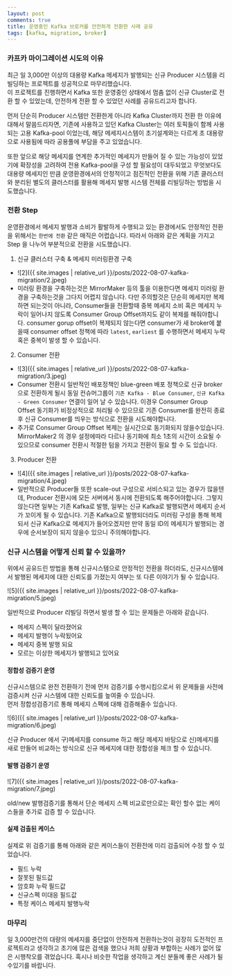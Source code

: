 ```yaml
---
layout: post
comments: true
title: 운영중인 Kafka 브로커를 안전하게 전환한 사례 공유
tags: [kafka, migration, broker]
---
```


### 카프카 마이그레이션 시도의 이유

최근 일 3,000만 이상의 대용량 Kafka 메세지가 발행되는 신규 Producer 시스템을 리빌딩하는 프로젝트를 성공적으로 마무리했습니다.  
이 프로젝트를 진행하면서 Kafka 또한 운영중인 상태에서 멈춤 없이 신규 Cluster로 전환 할 수 있었는데, 안전하게 전환 할 수 있었던 사례를 공유드리고자 합니다.  

먼저 단순히 Producer 시스템만 전환한게 아니라 Kafka Cluster까지 전환 한 이유에 대해서 말씀드리자면, 기존에 사용하고 있던 Kafka Cluster는 여러 토픽들이 함께 사용되는 고용 Kafka-pool 이었는데, 해당 메세지시스템이 초기설계와는 다르게 초 대용량으로 사용됨에 따라 공용풀에 부담을 주고 있었습니다. 

또한 앞으로 해당 메세지를 연계한 추가적인 메세지가 만들어 질 수 있는 가능성이 있었기에 확장성을 고려하여 전용 Kafka-pool을 구성 할 필요성이 대두되었고 무엇보다도 대용량 메세지인 만큼 운영환경에서의 안정적이고 점진적인 전환을 위해 기존 클러스터와 분리된 별도의 클러스터를 활용해 메세지 발행 시스템 전체를 리빌딩하는 방법을 시도했습니다.

### 전환 Step

운영환경에서 메세지 발행과 소비가 활발하게 수행되고 있는 환경에서도 안정적인 전환을 위해서는 `한번에 전환` 같은 매직은 어렵습니다. 따라서 아래와 같은 계획을 가지고 Step 을 나누어 부분적으로 전환을 시도했습니다.

1. 신규 클러스터 구축 & 메세지 미러링환경 구축
  - ![2]({{ site.images | relative_url }}/posts/2022-08-07-kafka-migration/2.jpeg)  
  - 미러링 환경을 구축하는것은 MirrorMaker 등의 툴을 이용한다면 메세지 미러링 환경을 구축하는것을 그다지 어렵지 않습니다. 다만 주의할것은 단순히 메세지만 복제하면 되는것이 아니라, Consumer들을 전환할때 중복 메세지 소비 혹은 메세지 누락이 일어나지 않도록 Consumer Group Offset까지도 같이 복제를 해줘야합니다. consumer gorup offset이 복제되지 않는다면 consumer가 새 broker에 붙을때 consumer offset 정책에 따라 `latest`, `earliest` 를 수행하면서 메세지 누락 혹은 중복이 발생 할 수 있습니다.

2. Consumer 전환
  - ![3]({{ site.images | relative_url }}/posts/2022-08-07-kafka-migration/3.jpeg)
  - Consumer 전환시 일반적인 배포정책인 blue-green 배포 정책으로 신규 broker으로 전환하게 될시 동일 컨슈머그룹이 `기존 Kafka - Blue Consumer`, `신규 Kafka - Green Consumer` 연결이 일어 날 수 있습니다. 이경우 Consumer Group Offset 동기화가 비정상적으로 처리될 수 있으므로 기존 Consumer를 완전히 종료후 신규 Consumer를 띄우는 방식으로 전환을 시도해야합니다.
  - 추가로 Consumer Group Offset 복제는 실시간으로 동기화되지 않을수있습니다. MirrorMaker2 의 경우 설정에따라 다르나 동기화에 최소 1초의 시간이 소요될 수 있으므로 consumer 전환시 적절한 텀을 가지고 전환이 필요 할 수 도 있습니다.

3. Producer 전환
  - ![4]({{ site.images | relative_url }}/posts/2022-08-07-kafka-migration/4.jpeg)  
  - 일반적으로 Producer들 또한 scale-out 구성으로 서비스되고 있는 경우가 많을텐데, Producer 전환시에 모든 서버에서 동시에 전환되도록 해주어야합니다. 그렇지 않는다면 일부는 기존 Kafka로 발행, 일부는 신규 Kafka로 발행되면서 메세지 순서가 꼬이게 될 수 있습니다. 기존 Kafka으로 발행되더라도 미러링 구성을 통해 복제되서 신규 Kafka으로 메세지가 들어오겠지만 만약 동일 ID의 메세지가 발행되는 경우에 순서보장이 되지 않을수 있으니 주의해야합니다.
  

### 신규 시스템을 어떻게 신뢰 할 수 있을까?

위에서 공유드린 방법을 통해 신규시스템으로 안정적인 전환을 하더라도, 신규시스템에서 발행된 메세지에 대한 신뢰도를 가졌는지 여부는 또 다른 이야기가 될 수 있습니다.

![5]({{ site.images | relative_url }}/posts/2022-08-07-kafka-migration/5.jpeg)  

일반적으로 Producer 리빌딩 하면서 발생 할 수 있는 문제들은 아래와 같습니다.

- 메세지 스펙이 달라졌어요
- 메세지 발행이 누락됬어요
- 메세지 중복 발행 되요
- 모르는 이상한 메세지가 발행되고 있어요

#### 정합성 검증기 운영

신규시스템으로 완전 전환하기 전에 먼저 검증기를 수행시킴으로서 위 문제들을 사전에 검증시켜 신규 시스템에 대한 신뢰도를 높여줄 수 있습니다.  
먼저 정합성검증기르 통해 메세지 스펙에 대해 검증해줄수 있습니다.

![6]({{ site.images | relative_url }}/posts/2022-08-07-kafka-migration/6.jpeg)  

신규 Producer 에서 구)메세지를 consume 하고 해당 메세지 바탕으로 신)메세지를 새로 만들어 비교하는 방식으로 신규 메세지에 대한 정합성을 체크 할 수 있습니다.

#### 발행 검증기 운영

![7]({{ site.images | relative_url }}/posts/2022-08-07-kafka-migration/7.jpeg)  

old/new 발행검증기를 통해서 단순 메세지 스펙 비교로만으로는 확인 할수 없는 케이스들을 추가로 검증 할 수 있습니다.  

#### 실제 검출된 케이스

실제로 위 검증기를 통해 아래와 같은 케이스들이 전환전에 미리 검출되어 수정 할 수 있었습니다.

- 필드 누락
- 잘못된 필드값
- 암호화 누락 필드값
- 신규스펙 미대응 필드값
- 특정 케이스 메세지 발행누락

### 마무리

일 3,000만건의 대량의 메세지를 중단없이 안전하게 전환하는것이 굉장히 도전적인 프로젝트라고 생각하고 초기에 많은 검색을 했으나 저희 상황과 부합하는 사례가 없어 많은 시행착오를 겪었습니다. 혹시나 비슷한 작업을 생각하고 계신 분들께 좋은 사례가 될수있기를 바랍니다.